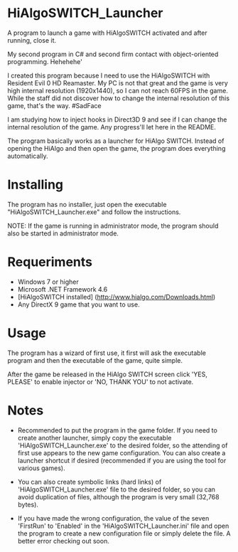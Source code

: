 # HiAlgoSWITCH_Launcher
A program to launch a game with HiAlgoSWITCH activated and after running, close it.

My second program in C# and second firm contact with object-oriented programming. Hehehehe'

I created this program because I need to use the HiAlgoSWITCH with Resident Evil 0 HD Reamaster. My PC is not that great and the game is very high internal resolution (1920x1440), so I can not reach 60FPS in the game. While the staff did not discover how to change the internal resolution of this game, that's the way. #SadFace

I am studying how to inject hooks in Direct3D 9 and see if I can change the internal resolution of the game. Any progress'll let here in the README.

The program basically works as a launcher for HiAlgo SWITCH. Instead of opening the HiAlgo and then open the game, the program does everything automatically.

# Installing
The program has no installer, just open the executable "HiAlgoSWITCH_Launcher.exe" and follow the instructions.

NOTE: If the game is running in administrator mode, the program should also be started in administrator mode.

# Requeriments
* Windows 7 or higher
* Microsoft .NET Framework 4.6
* [HiAlgoSWITCH installed] (http://www.hialgo.com/Downloads.html)
* Any DirectX 9 game that you want to use.

# Usage
The program has a wizard of first use, it first will ask the executable program and then the executable of the game, quite simple.

After the game be released in the HiAlgo SWITCH screen click 'YES, PLEASE' to enable injector or 'NO, THANK YOU' to not activate.

# Notes
* Recommended to put the program in the game folder. If you need to create another launcher, simply copy the executable 'HiAlgoSWITCH_Launcher.exe' to the desired folder, so the attending of first use appears to the new game configuration. You can also create a launcher shortcut if desired (recommended if you are using the tool for various games).

* You can also create symbolic links (hard links) of 'HiAlgoSWITCH_Launcher.exe' file to the desired folder, so you can avoid duplication of files, although the program is very small (32,768 bytes). 

* If you have made the wrong configuration, the value of the seven 'FirstRun' to 'Enabled' in the 'HiAlgoSWITCH_Launcher.ini' file and open the program to create a new configuration file or simply delete the file. A better error checking out soon.
